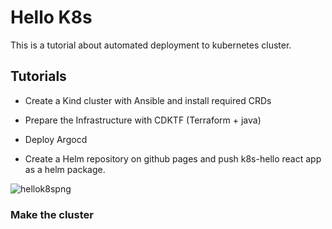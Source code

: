 # Hello K8s

This is a tutorial about automated deployment to kubernetes cluster.


## Tutorials

- Create a Kind cluster with Ansible and install required CRDs
  
- Prepare the Infrastructure with CDKTF (Terraform + java)
  
- Deploy Argocd
  
- Create a Helm repository on github pages and push k8s-hello react app as a helm package.
  

![hellok8spng](https://github.com/devopshobbies/appwrite-deployment/blob/main/assets/images/hello-k8s.png)

### Make the cluster
